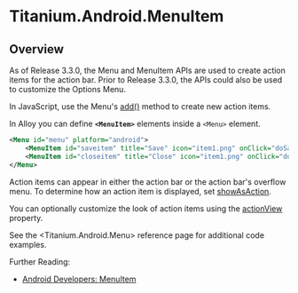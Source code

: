# Titanium.Android.MenuItem

<TypeHeader/>

## Overview

As of Release 3.3.0, the Menu and MenuItem APIs are used to create action items for the action bar.
Prior to Release 3.3.0, the APIs could also be used to customize the Options Menu.

In JavaScript, use the Menu's [add()](Titanium.Android.Menu.add) method to create
new action items.

In Alloy you can define **`<MenuItem>`** elements inside a `<Menu>` element.

``` xml
<Menu id="menu" platform="android">
    <MenuItem id="saveitem" title="Save" icon="item1.png" onClick="doSave" />
    <MenuItem id="closeitem" title="Close" icon="item1.png" onClick="doClose" />
</Menu>
```

Action items can appear in either the action bar or the action bar's
overflow menu.  To determine how an action item is displayed, set
[showAsAction](Titanium.Android.MenuItem.showAsAction).

You can optionally customize the look of action items using the
[actionView](Titanium.Android.MenuItem.actionView) property.

See the <Titanium.Android.Menu> reference page for additional code examples.

Further Reading:

  * [Android Developers: MenuItem](https://developer.android.com/reference/android/view/MenuItem.html)

<ApiDocs/>
